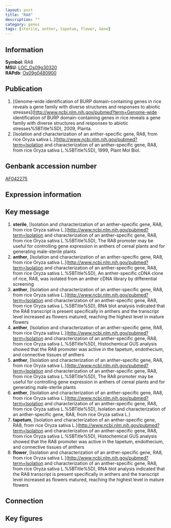 ```yaml
---
layout: post
title: "RA8"
description: ""
category: genes
tags: [sterile, anther, tapetum, flower, Gene]
---
```


## Information
__Symbol__: RA8  
__MSU__: [LOC_Os09g30320](http://rice.plantbiology.msu.edu/cgi-bin/ORF_infopage.cgi?orf=LOC_Os09g30320)  
__RAPdb__: [Os09g0480900](http://rapdb.dna.affrc.go.jp/viewer/gbrowse_details/irgsp1?name=Os09g0480900)  

## Publication
1. [Genome-wide identification of BURP domain-containing genes in rice reveals a gene family with diverse structures and responses to abiotic stresses](http://www.ncbi.nlm.nih.gov/pubmed?term=Genome-wide identification of BURP domain-containing genes in rice reveals a gene family with diverse structures and responses to abiotic stresses%5BTitle%5D), 2009, Planta.
2. [Isolation and characterization of an anther-specific gene, RA8, from rice Oryza sativa L.](http://www.ncbi.nlm.nih.gov/pubmed?term=Isolation and characterization of an anther-specific gene, RA8, from rice Oryza sativa L.%5BTitle%5D), 1999, Plant Mol Biol.

## Genbank accession number
[AF042275](http://www.ncbi.nlm.nih.gov/nuccore/AF042275)  

## Expression information

## Key message
1. __sterile__, [Isolation and characterization of an anther-specific gene, RA8, from rice Oryza sativa L.](http://www.ncbi.nlm.nih.gov/pubmed?term=Isolation and characterization of an anther-specific gene, RA8, from rice Oryza sativa L.%5BTitle%5D),  The RA8 promoter may be useful for controlling gene expression in anthers of cereal plants and for generating male-sterile plants
2. __anther__, [Isolation and characterization of an anther-specific gene, RA8, from rice Oryza sativa L.](http://www.ncbi.nlm.nih.gov/pubmed?term=Isolation and characterization of an anther-specific gene, RA8, from rice Oryza sativa L.%5BTitle%5D), An anther-specific cDNA clone of rice, RA8, was isolated from an anther cDNA library by differential screening
3. __anther__, [Isolation and characterization of an anther-specific gene, RA8, from rice Oryza sativa L.](http://www.ncbi.nlm.nih.gov/pubmed?term=Isolation and characterization of an anther-specific gene, RA8, from rice Oryza sativa L.%5BTitle%5D),  RNA blot analysis indicated that the RA8 transcript is present specifically in anthers and the transcript level increased as flowers matured, reaching the highest level in mature flowers
4. __anther__, [Isolation and characterization of an anther-specific gene, RA8, from rice Oryza sativa L.](http://www.ncbi.nlm.nih.gov/pubmed?term=Isolation and characterization of an anther-specific gene, RA8, from rice Oryza sativa L.%5BTitle%5D),  Histochemical GUS analysis showed that the RA8 promoter was active in the tapetum, endothecium, and connective tissues of anthers
5. __anther__, [Isolation and characterization of an anther-specific gene, RA8, from rice Oryza sativa L.](http://www.ncbi.nlm.nih.gov/pubmed?term=Isolation and characterization of an anther-specific gene, RA8, from rice Oryza sativa L.%5BTitle%5D),  The RA8 promoter may be useful for controlling gene expression in anthers of cereal plants and for generating male-sterile plants
6. __anther__, [Isolation and characterization of an anther-specific gene, RA8, from rice Oryza sativa L.](http://www.ncbi.nlm.nih.gov/pubmed?term=Isolation and characterization of an anther-specific gene, RA8, from rice Oryza sativa L.%5BTitle%5D), Isolation and characterization of an anther-specific gene, RA8, from rice Oryza sativa L.)  
7. __tapetum__, [Isolation and characterization of an anther-specific gene, RA8, from rice Oryza sativa L.](http://www.ncbi.nlm.nih.gov/pubmed?term=Isolation and characterization of an anther-specific gene, RA8, from rice Oryza sativa L.%5BTitle%5D),  Histochemical GUS analysis showed that the RA8 promoter was active in the tapetum, endothecium, and connective tissues of anthers
8. __flower__, [Isolation and characterization of an anther-specific gene, RA8, from rice Oryza sativa L.](http://www.ncbi.nlm.nih.gov/pubmed?term=Isolation and characterization of an anther-specific gene, RA8, from rice Oryza sativa L.%5BTitle%5D),  RNA blot analysis indicated that the RA8 transcript is present specifically in anthers and the transcript level increased as flowers matured, reaching the highest level in mature flowers

## Connection

## Key figures


